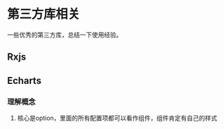 # 第三方库相关
一些优秀的第三方库，总结一下使用经验。

## Rxjs

## Echarts

### 理解概念

1. 核心是option，里面的所有配置项都可以看作组件，组件肯定有自己的样式